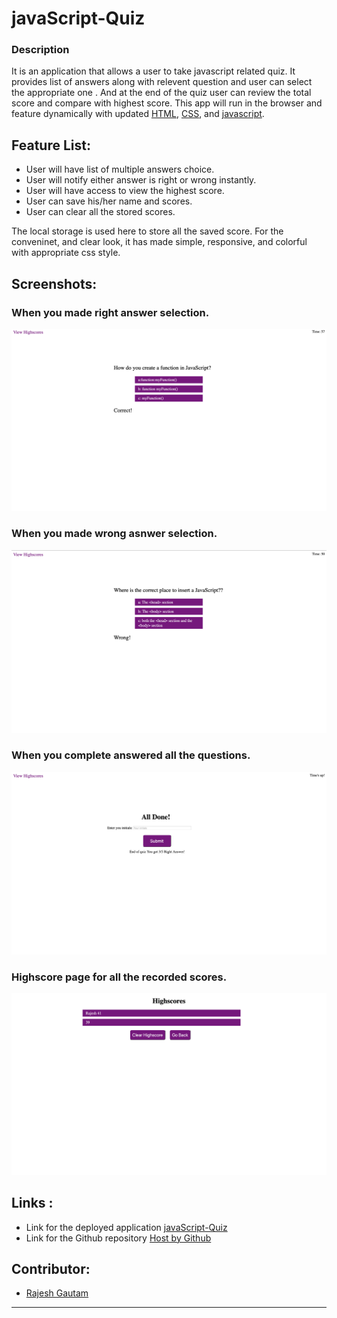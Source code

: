 # javaScript-Quiz

### Description

It is an application that allows a user to take javascript related quiz. It provides list of answers along with relevent question and user can select the appropriate one . And at the end of the quiz user can review the total score and compare with highest score. This app will run in the browser and feature dynamically with updated [HTML](https://developer.mozilla.org/en-US/docs/Web/HTML), [CSS](https://developer.mozilla.org/en-US/docs/Web/CSS), and [javascript](https://developer.mozilla.org/en-US/docs/Web/JavaScript). 

## Feature List:

* User will have list of multiple answers choice.
* User will notify either answer is right or wrong instantly.
* User will have access to view the highest score.
* User can save his/her name and scores.
* User can clear all the stored scores.



The local storage is used here to store all the saved score. For the conveninet, and clear look, it has made simple, responsive, and colorful with appropriate css style. 

## Screenshots:
### When you made right answer selection.

![](./assets/images/right-answer.png) 

### When you made wrong asnwer selection.  

 ![](./assets/images/wrong-answer.png)

### When you complete answered all the questions.  

 ![](./assets/images/allDone.png)

### Highscore page for all the recorded scores.  

 ![](./assets/images/highscore.png)

## Links :

* Link for the deployed application [javaScript-Quiz](https://github.com/Rajesh295-dev/javaScript-Quiz.git)
* Link for the Github repository [Host by Github](https://rajesh295-dev.github.io/javaScript-Quiz/)



## Contributor:

* [Rajesh Gautam](https://github.com/Rajesh295-dev)

- - -
 
